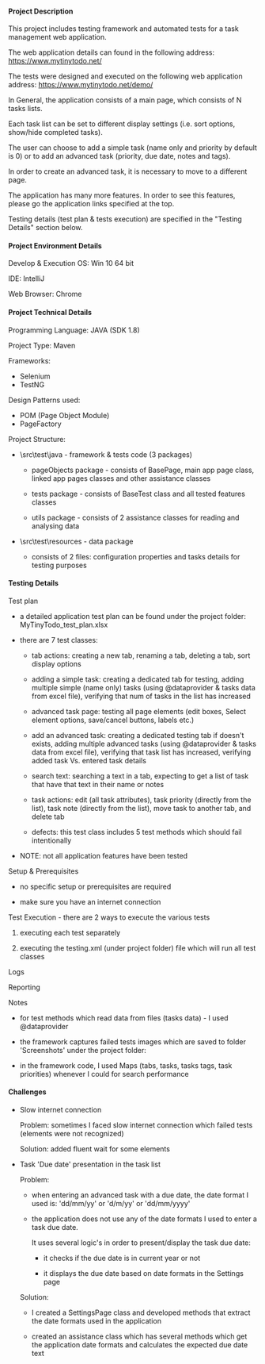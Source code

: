 #### Project Description

This project includes testing framework and automated tests for a task management web application.

The web application details can found in the following address: https://www.mytinytodo.net/

The tests were designed and executed on the following web application address: https://www.mytinytodo.net/demo/

In General, the application consists of a main page, which consists of N tasks lists.

Each task list can be set to different display settings (i.e. sort options, show/hide completed tasks).

The user can choose to add a simple task (name only and priority by default is 0) or to add an advanced task (priority, due date, notes and tags). 

In order to create an advanced task, it is necessary to move to a different page.

The application has many more features. In order to see this features, please go the application links specified at the top.

Testing details (test plan & tests execution) are specified in the "Testing Details" section below.

#### Project Environment Details
Develop & Execution OS:    Win 10 64 bit

IDE:    IntelliJ

Web Browser:    Chrome

#### Project Technical Details
Programming Language:   JAVA (SDK 1.8)

Project Type:   Maven

Frameworks:
* Selenium
* TestNG

Design Patterns used:
* POM (Page Object Module)
* PageFactory

Project Structure:
* \src\test\java - framework & tests code (3 packages)

    - pageObjects package - consists of BasePage, main app page class, linked app pages classes and other assistance classes
    
    - tests package - consists of BaseTest class and all tested features classes
    
    - utils package - consists of 2 assistance classes for reading and analysing data
    
* \src\test\resources - data package

    - consists of 2 files: configuration properties and tasks details for testing purposes

#### Testing Details

Test plan

* a detailed application test plan can be found under the project folder: MyTinyTodo_test_plan.xlsx

* there are 7 test classes:

    - tab actions: creating a new tab, renaming a tab, deleting a tab, sort display options
    
    - adding a simple task: creating a dedicated tab for testing, adding multiple simple (name only) tasks (using @dataprovider & tasks data from excel file), verifying
    that num of tasks in the list has increased
    
    - advanced task page: testing all page elements (edit boxes, Select element options, save/cancel buttons, labels etc.)
    
    - add an advanced task: creating a dedicated testing tab if doesn't exists, adding multiple advanced tasks (using @dataprovider & tasks data from excel file), verifying that task list has increased, verifying added task Vs. entered task details
    
    - search text: searching a text in a tab, expecting to get a list of task that have that text in their name or notes
    
    - task actions: edit (all task attributes), task priority (directly from the list), task note (directly from the list), move task to another tab, and delete tab
    
    - defects: this test class includes 5 test methods which should fail intentionally    

* NOTE: not all application features have been tested

Setup & Prerequisites

* no specific setup or prerequisites are required

* make sure you have an internet connection

Test Execution - there are 2 ways to execute the various tests
1. executing each test separately

2. executing the testing.xml (under project folder) file which will run all test classes 

Logs

Reporting

Notes

* for test methods which read data from files (tasks data) - I used @dataprovider

* the framework captures failed tests images which are saved to folder 'Screenshots' under the project folder: 

* in the framework code, I used Maps (tabs, tasks, tasks tags, task priorities) whenever I could for search performance 

#### Challenges
* Slow internet connection

  Problem: sometimes I faced slow internet connection which failed tests (elements were not recognized)

  Solution: added fluent wait for some elements
  
* Task 'Due date' presentation in the task list

  Problem:
  
    - when entering an advanced task with a due date, the date format I used is: 'dd/mm/yy' or 'd/m/yy' or 'dd/mm/yyyy'
    
    - the application does not use any of the date formats I used to enter a task due date.
    
      It uses several logic's in order to present/display the task due date:
      
        * it checks if the due date is in current year or not
        
        * it displays the due date based on date formats in the Settings page
        
  Solution:
  
    - I created a SettingsPage class and developed methods that extract the date formats used in the application
    
    - created an assistance class which has several methods which get the application date formats and calculates the expected due date text     




